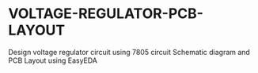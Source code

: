 # VOLTAGE-REGULATOR-PCB-LAYOUT
Design voltage regulator circuit using 7805 circuit Schematic diagram and PCB Layout using EasyEDA
